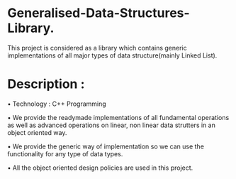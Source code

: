 # Generalised-Data-Structures-Library.
This project is considered as a library which contains generic implementations of all major types of data structure(mainly Linked List). 

# Description : 

• Technology : C++ Programming

• We provide the readymade implementations of all fundamental operations as well as advanced operations on linear, non linear data strutters in an object oriented way. 

• We provide the generic way of implementation so we can use the functionality for any type of data types. 

• All the object oriented design policies are used in this project. 
